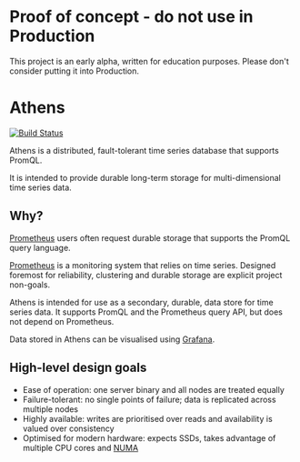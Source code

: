# Proof of concept - do not use in Production

This project is an early alpha, written for education purposes. Please don't
consider putting it into Production.

# Athens

[![Build Status](https://travis-ci.com/mattbostock/athens.svg?token=EhqoSPmXWFAXy2qpEaqr&branch=master)](https://travis-ci.com/mattbostock/athens)

Athens is a distributed, fault-tolerant time series database that supports PromQL.

It is intended to provide durable long-term storage for multi-dimensional time
series data.

## Why?

[Prometheus][] users often request durable storage that supports the PromQL
query language.

[Prometheus][] is a monitoring system that relies on time series. Designed
foremost for reliability, clustering and durable storage are explicit project
non-goals.

Athens is intended for use as a secondary, durable, data store for time series
data. It supports PromQL and the Prometheus query API, but does not depend on
Prometheus.

Data stored in Athens can be visualised using [Grafana][].

[Prometheus]: https://prometheus.io/
[Grafana]: http://grafana.org/

## High-level design goals

- Ease of operation: one server binary and all nodes are treated equally
- Failure-tolerant: no single points of failure; data is replicated across multiple nodes
- Highly available: writes are prioritised over reads and availability is valued over consistency
- Optimised for modern hardware: expects SSDs, takes advantage of multiple CPU cores and [NUMA][]

[NUMA]: https://www.kernel.org/doc/Documentation/vm/numa
